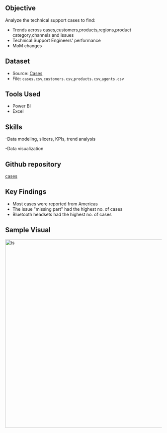 ## Objective
Analyze the technical support cases to find:
- Trends across cases,customers,products,regions,product category,channels and issues
- Technical Support Engineers' performance
- MoM changes 

## Dataset
- Source: [Cases](https://mockaroo.com/)
- File: `cases.csv`,`customers.csv`,`products.csv`,`agents.csv`

## Tools Used
- Power BI 
- Excel

## Skills
-Data modeling, slicers, KPIs, trend analysis

-Data visualization

## Github repository
[cases](https://github.com/HazelArasu/Monthly-Technical-Support-Case-Analysis)


## Key Findings
- Most cases were reported from Americas
- The issue "missing part" had the highest no. of cases
- Bluetooth headsets had the highest no. of cases

## Sample Visual
<img width="606" alt="ts" src="https://github.com/user-attachments/assets/62b70fe1-1140-4420-9b4f-1d6d5fa994b9" />
